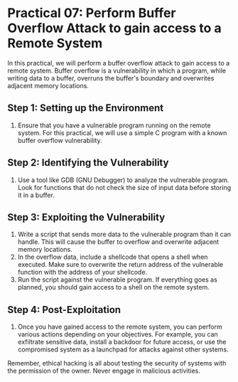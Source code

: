 # Practical 07: Perform Buffer Overflow Attack to gain access to a Remote System

In this practical, we will perform a buffer overflow attack to gain access to a remote system. Buffer overflow is a vulnerability in which a program, while writing data to a buffer, overruns the buffer's boundary and overwrites adjacent memory locations.

## Step 1: Setting up the Environment

1. Ensure that you have a vulnerable program running on the remote system. For this practical, we will use a simple C program with a known buffer overflow vulnerability.

## Step 2: Identifying the Vulnerability

1. Use a tool like GDB (GNU Debugger) to analyze the vulnerable program. Look for functions that do not check the size of input data before storing it in a buffer.

## Step 3: Exploiting the Vulnerability

1. Write a script that sends more data to the vulnerable program than it can handle. This will cause the buffer to overflow and overwrite adjacent memory locations.
2. In the overflow data, include a shellcode that opens a shell when executed. Make sure to overwrite the return address of the vulnerable function with the address of your shellcode.
3. Run the script against the vulnerable program. If everything goes as planned, you should gain access to a shell on the remote system.

## Step 4: Post-Exploitation

1. Once you have gained access to the remote system, you can perform various actions depending on your objectives. For example, you can exfiltrate sensitive data, install a backdoor for future access, or use the compromised system as a launchpad for attacks against other systems.

Remember, ethical hacking is all about testing the security of systems with the permission of the owner. Never engage in malicious activities.

